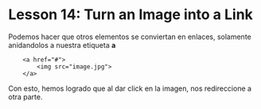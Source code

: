# Lesson 14: Turn an Image into a Link

Podemos hacer que otros elementos se conviertan en enlaces, solamente anidandolos a nuestra etiqueta __a__

~~~
    <a href="#">
        <img src="image.jpg">
    </a>
~~~

Con esto, hemos logrado que al dar click en la imagen, nos redireccione a otra parte.

